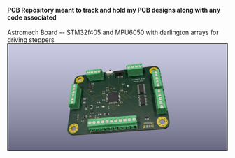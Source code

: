 <b> PCB Repository meant to track and hold my PCB designs along with any code associated </b> <br/> <br/>
 Astromech Board -- STM32f405 and MPU6050 with darlington arrays for driving steppers 
![alt text](EVA-02/AstromechBoard.jpg) 
